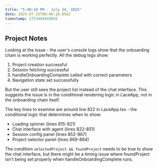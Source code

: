 ```yaml
---
title: "5:40:18 PM - July 24, 2025"
date: 2025-07-25T00:40:18.056Z
timestamp: 1753404018056
---
```


## Project Notes

Looking at the issue - the user's console logs show that the onboarding chain is working perfectly. All the debug logs show:
1. Project creation successful
2. Session fetching successful  
3. handleOnboardingComplete called with correct parameters
4. Navigation state set successfully

But the user still sees the project list instead of the chat interface. This suggests the issue is in the conditional rendering logic in LaceApp, not in the onboarding chain itself.

The key lines to examine are around line 822 in LaceApp.tsx - the conditional logic that determines when to show:
- Loading spinner (lines 815-821)
- Chat interface with agent (lines 822-851) 
- Session config panel (lines 852-867)
- Project selector panel (lines 869-884)

The condition `selectedProject && foundProject` needs to be true to show the chat interface, but there might be a timing issue where foundProject isn't being set properly when handleOnboardingComplete runs.
